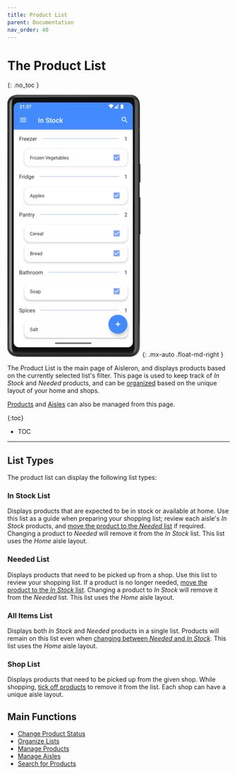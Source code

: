 ```yaml
---
title: Product List
parent: Documentation
nav_order: 40
---
```


# The Product List
{: .no_toc }

![Product List](/assets/images/screenshots/light-mode/alr-030-sample-items-list.png)
{: .mx-auto .float-md-right }

The Product List is the main page of Aisleron, and displays products based on the currently selected list's filter. This page is used to keep track of *In Stock* and *Needed* products, and can be [organized](/docs/documentation/organize-lists) based on the unique layout of your home and shops.

[Products](/docs/documentation/manage-products) and [Aisles](/docs/documentation/manage-aisles) can also be managed from this page.

{:toc}
* TOC

---

## List Types

The product list can display the following list types: 

### In Stock List

Displays products that are expected to be in stock or available at home. Use this list as a guide when preparing your shopping list; review each aisle's *In Stock* products, and [move the product to the *Needed* list](/docs/documentation/product-status) if required. Changing a product to *Needed* will remove it from the *In Stock* list. This list uses the *Home* aisle layout.

### Needed List

Displays products that need to be picked up from a shop. Use this list to review your shopping list. If a product is no longer needed, [move the product to the *In Stock* list](/docs/documentation/product-status). Changing a product to *In Stock* will remove it from the *Needed* list. This list uses the *Home* aisle layout.

### All Items List

Displays both *In Stock* and *Needed* products in a single list. Products will remain on this list even when [changing between *Needed* and *In Stock*](/docs/documentation/product-status). This list uses the *Home* aisle layout.

### Shop List 

Displays products that need to be picked up from the given shop. While shopping, [tick off products](/docs/documentation/product-status) to remove it from the list. Each shop can have a unique aisle layout. 

## Main Functions

* [Change Product Status](/docs/documentation/product-status)
* [Organize Lists](/docs/documentation/organize-lists)
* [Manage Products](/docs/documentation/manage-products)
* [Manage Aisles](/docs/documentation/manage-aisles)
* [Search for Products](/docs/documentation/product-search)